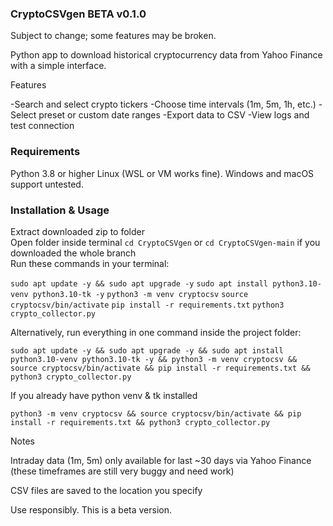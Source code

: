 ### CryptoCSVgen BETA v0.1.0
Subject to change; some features may be broken.

Python app to download historical cryptocurrency data from Yahoo Finance with a simple interface.

Features

-Search and select crypto tickers
-Choose time intervals (1m, 5m, 1h, etc.)
-Select preset or custom date ranges
-Export data to CSV
-View logs and test connection

### Requirements
Python 3.8 or higher
Linux (WSL or VM works fine). Windows and macOS support untested.

### Installation & Usage

Extract downloaded zip to folder  
Open folder inside terminal `cd CryptoCSVgen` or `cd CryptoCSVgen-main` if you downloaded the whole branch  
Run these commands in your terminal:  

`sudo apt update -y && sudo apt upgrade -y`
`sudo apt install python3.10-venv python3.10-tk -y`
`python3 -m venv cryptocsv`
`source cryptocsv/bin/activate`
`pip install -r requirements.txt`
`python3 crypto_collector.py`

Alternatively, run everything in one command inside the project folder:  

`sudo apt update -y && sudo apt upgrade -y && sudo apt install python3.10-venv python3.10-tk -y && python3 -m venv cryptocsv && source cryptocsv/bin/activate && pip install -r requirements.txt && python3 crypto_collector.py` 

If you already have python venv & tk installed

`python3 -m venv cryptocsv && source cryptocsv/bin/activate && pip install -r requirements.txt && python3 crypto_collector.py`  

Notes  

Intraday data (1m, 5m) only available for last ~30 days via Yahoo Finance (these timeframes are still very buggy and need work)  

CSV files are saved to the location you specify  

Use responsibly. This is a beta version.  
